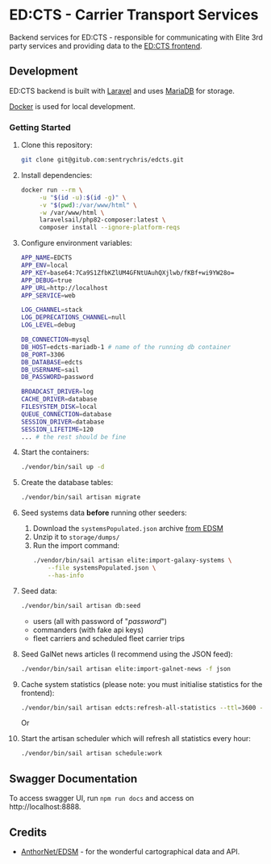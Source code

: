 # ED:CTS - Carrier Transport Services

Backend services for ED:CTS - responsible for communicating with Elite 3rd party services and providing data to the [ED:CTS frontend](https://github.com/sentrychris/edcts-frontend).

## Development

ED:CTS backend is built with [Laravel](https://laravel.com/) and uses [MariaDB](https://mariadb.org/) for storage.

[Docker](https://www.docker.com/) is used for local development.

### Getting Started

1. Clone this repository:
    ```sh
    git clone git@gitub.com:sentrychris/edcts.git
    ```

2. Install dependencies:
   ```sh
   docker run --rm \
        -u "$(id -u):$(id -g)" \
        -v "$(pwd):/var/www/html" \
        -w /var/www/html \
        laravelsail/php82-composer:latest \
        composer install --ignore-platform-reqs
   ```

3. Configure environment variables:
    ```sh
    APP_NAME=EDCTS
    APP_ENV=local
    APP_KEY=base64:7Ca9S1ZfbKZlUM4GFNtUAuhQXjlwb/fKBf+wi9YW28o=
    APP_DEBUG=true
    APP_URL=http://localhost
    APP_SERVICE=web

    LOG_CHANNEL=stack
    LOG_DEPRECATIONS_CHANNEL=null
    LOG_LEVEL=debug

    DB_CONNECTION=mysql
    DB_HOST=edcts-mariadb-1 # name of the running db container
    DB_PORT=3306
    DB_DATABASE=edcts
    DB_USERNAME=sail
    DB_PASSWORD=password

    BROADCAST_DRIVER=log
    CACHE_DRIVER=database
    FILESYSTEM_DISK=local
    QUEUE_CONNECTION=database
    SESSION_DRIVER=database
    SESSION_LIFETIME=120
    ... # the rest should be fine
    ```

4. Start the containers:
    ```sh
    ./vendor/bin/sail up -d
    ```

5. Create the database tables:
    ```sh
    ./vendor/bin/sail artisan migrate
    ```

6. Seed systems data **before** running other seeders:
    1. Download the `systemsPopulated.json` archive [from EDSM](https://www.edsm.net/dump/systemsPopulated.json.gz)
    2. Unzip it to `storage/dumps/`
    3. Run the import command:
        ```sh
        ./vendor/bin/sail artisan elite:import-galaxy-systems \
            --file systemsPopulated.json \
            --has-info
        ```

7. Seed data:
    ```sh
    ./vendor/bin/sail artisan db:seed
    ```
    - users (all with password of "_password_")
    - commanders (with fake api keys)
    - fleet carriers and scheduled fleet carrier trips

8. Seed GalNet news articles (I recommend using the JSON feed):
    ```sh
    ./vendor/bin/sail artisan elite:import-galnet-news -f json
    ```

9. Cache system statistics (please note: you must initialise statistics for the frontend):
    ```sh
    ./vendor/bin/sail artisan edcts:refresh-all-statistics --ttl=3600 --flush
    ```

    Or

10. Start the artisan scheduler which will refresh all statistics every hour:
    ```sh
    ./vendor/bin/sail artisan schedule:work
    ```

## Swagger Documentation

To access swagger UI, run `npm run docs` and access on http://localhost:8888.

## Credits

- [AnthorNet/EDSM](https://github.com/EDSM-NET) - for the wonderful cartographical data and API.